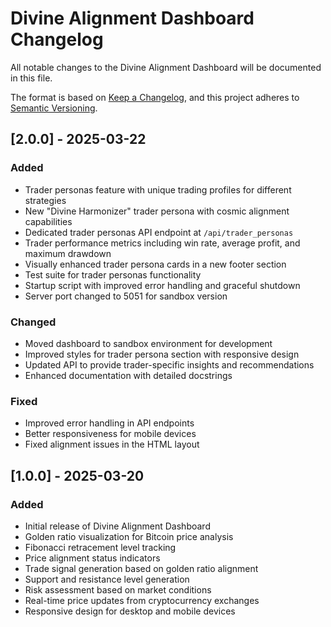 # Divine Alignment Dashboard Changelog

All notable changes to the Divine Alignment Dashboard will be documented in this file.

The format is based on [Keep a Changelog](https://keepachangelog.com/en/1.0.0/),
and this project adheres to [Semantic Versioning](https://semver.org/spec/v2.0.0.html).

## [2.0.0] - 2025-03-22

### Added

- Trader personas feature with unique trading profiles for different strategies
- New "Divine Harmonizer" trader persona with cosmic alignment capabilities
- Dedicated trader personas API endpoint at `/api/trader_personas`
- Trader performance metrics including win rate, average profit, and maximum drawdown
- Visually enhanced trader persona cards in a new footer section
- Test suite for trader personas functionality
- Startup script with improved error handling and graceful shutdown
- Server port changed to 5051 for sandbox version

### Changed

- Moved dashboard to sandbox environment for development
- Improved styles for trader persona section with responsive design
- Updated API to provide trader-specific insights and recommendations
- Enhanced documentation with detailed docstrings

### Fixed

- Improved error handling in API endpoints
- Better responsiveness for mobile devices
- Fixed alignment issues in the HTML layout

## [1.0.0] - 2025-03-20

### Added

- Initial release of Divine Alignment Dashboard
- Golden ratio visualization for Bitcoin price analysis
- Fibonacci retracement level tracking
- Price alignment status indicators
- Trade signal generation based on golden ratio alignment
- Support and resistance level generation
- Risk assessment based on market conditions
- Real-time price updates from cryptocurrency exchanges
- Responsive design for desktop and mobile devices

